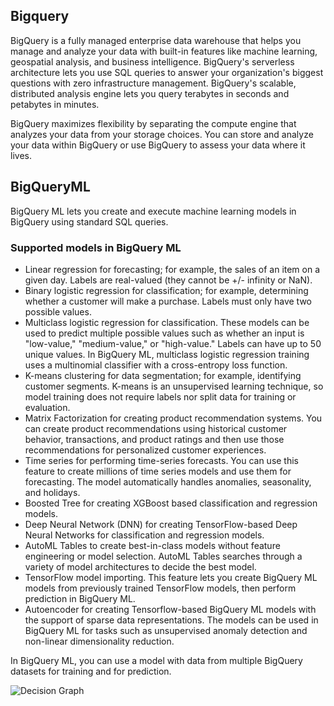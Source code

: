 ## Bigquery

BigQuery is a fully managed enterprise data warehouse that helps you manage and analyze your data with built-in features like machine learning, geospatial analysis, and business intelligence. BigQuery's serverless architecture lets you use SQL queries to answer your organization's biggest questions with zero infrastructure management. BigQuery's scalable, distributed analysis engine lets you query terabytes in seconds and petabytes in minutes. 

BigQuery maximizes flexibility by separating the compute engine that analyzes your data from your storage choices. You can store and analyze your data within BigQuery or use BigQuery to assess your data where it lives. 

## BigQueryML

BigQuery ML lets you create and execute machine learning models in BigQuery using standard SQL queries. 

### Supported models in BigQuery ML

- Linear regression for forecasting; for example, the sales of an item on a given day. Labels are real-valued (they cannot be +/- infinity or NaN).
- Binary logistic regression for classification; for example, determining whether a customer will make a purchase. Labels must only have two possible values.
- Multiclass logistic regression for classification. These models can be used to predict multiple possible values such as whether an input is "low-value," "medium-value," or "high-value." Labels can have up to 50 unique values. In BigQuery ML, multiclass logistic regression training uses a multinomial classifier with a cross-entropy loss function.
- K-means clustering for data segmentation; for example, identifying customer segments. K-means is an unsupervised learning technique, so model training does not require labels nor split data for training or evaluation.
- Matrix Factorization for creating product recommendation systems. You can create product recommendations using historical customer behavior, transactions, and product ratings and then use those recommendations for personalized customer experiences.
- Time series for performing time-series forecasts. You can use this feature to create millions of time series models and use them for forecasting. The model automatically handles anomalies, seasonality, and holidays.
- Boosted Tree for creating XGBoost based classification and regression models.
- Deep Neural Network (DNN) for creating TensorFlow-based Deep Neural Networks for classification and regression models.
- AutoML Tables to create best-in-class models without feature engineering or model selection. AutoML Tables searches through a variety of model architectures to decide the best model.
- TensorFlow model importing. This feature lets you create BigQuery ML models from previously trained TensorFlow models, then perform prediction in BigQuery ML.
- Autoencoder for creating Tensorflow-based BigQuery ML models with the support of sparse data representations. The models can be used in BigQuery ML for tasks such as unsupervised anomaly detection and non-linear dimensionality reduction.

In BigQuery ML, you can use a model with data from multiple BigQuery datasets for training and for prediction.

![Decision Graph]("images/ml-model-cheatsheet.pdf")


